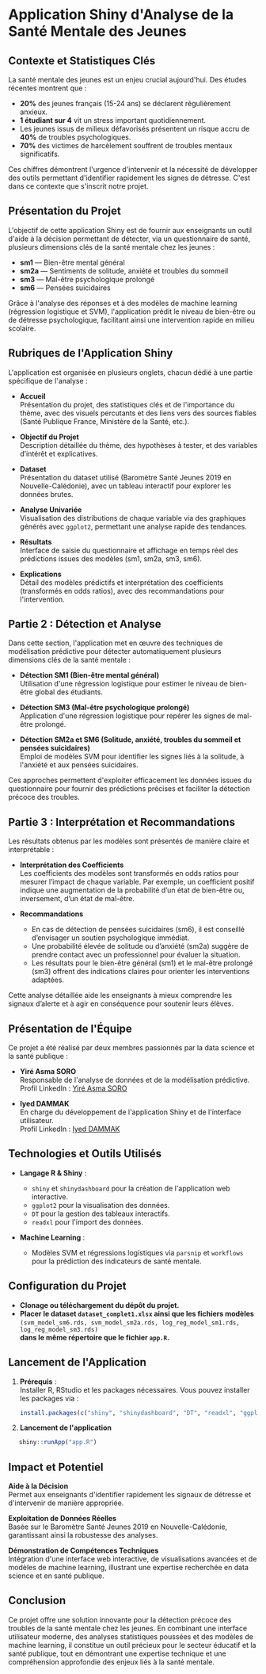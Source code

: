 
# Application Shiny d'Analyse de la Santé Mentale des Jeunes

## Contexte et Statistiques Clés

La santé mentale des jeunes est un enjeu crucial aujourd'hui. Des études récentes montrent que :

- **20%** des jeunes français (15-24 ans) se déclarent régulièrement anxieux.
- **1 étudiant sur 4** vit un stress important quotidiennement.
- Les jeunes issus de milieux défavorisés présentent un risque accru de **40%** de troubles psychologiques.
- **70%** des victimes de harcèlement souffrent de troubles mentaux significatifs.

Ces chiffres démontrent l'urgence d'intervenir et la nécessité de développer des outils permettant d'identifier rapidement les signes de détresse. C'est dans ce contexte que s'inscrit notre projet.

## Présentation du Projet

L'objectif de cette application Shiny est de fournir aux enseignants un outil d'aide à la décision permettant de détecter, via un questionnaire de santé, plusieurs dimensions clés de la santé mentale chez les jeunes :

- **sm1** — Bien-être mental général  
- **sm2a** — Sentiments de solitude, anxiété et troubles du sommeil  
- **sm3** — Mal-être psychologique prolongé  
- **sm6** — Pensées suicidaires  

Grâce à l'analyse des réponses et à des modèles de machine learning (régression logistique et SVM), l'application prédit le niveau de bien-être ou de détresse psychologique, facilitant ainsi une intervention rapide en milieu scolaire.

## Rubriques de l'Application Shiny

L'application est organisée en plusieurs onglets, chacun dédié à une partie spécifique de l'analyse :

- **Accueil**  
  Présentation du projet, des statistiques clés et de l'importance du thème, avec des visuels percutants et des liens vers des sources fiables (Santé Publique France, Ministère de la Santé, etc.).

- **Objectif du Projet**  
  Description détaillée du thème, des hypothèses à tester, et des variables d’intérêt et explicatives.

- **Dataset**  
  Présentation du dataset utilisé (Baromètre Santé Jeunes 2019 en Nouvelle-Calédonie), avec un tableau interactif pour explorer les données brutes.

- **Analyse Univariée**  
  Visualisation des distributions de chaque variable via des graphiques générés avec `ggplot2`, permettant une analyse rapide des tendances.

- **Résultats**  
  Interface de saisie du questionnaire et affichage en temps réel des prédictions issues des modèles (sm1, sm2a, sm3, sm6).

- **Explications**  
  Détail des modèles prédictifs et interprétation des coefficients (transformés en odds ratios), avec des recommandations pour l'intervention.

## Partie 2 : Détection et Analyse

Dans cette section, l'application met en œuvre des techniques de modélisation prédictive pour détecter automatiquement plusieurs dimensions clés de la santé mentale :

- **Détection SM1 (Bien-être mental général)**  
  Utilisation d'une régression logistique pour estimer le niveau de bien-être global des étudiants.
  
- **Détection SM3 (Mal-être psychologique prolongé)**  
  Application d'une régression logistique pour repérer les signes de mal-être prolongé.
  
- **Détection SM2a et SM6 (Solitude, anxiété, troubles du sommeil et pensées suicidaires)**  
  Emploi de modèles SVM pour identifier les signes liés à la solitude, à l'anxiété et aux pensées suicidaires.

Ces approches permettent d'exploiter efficacement les données issues du questionnaire pour fournir des prédictions précises et faciliter la détection précoce des troubles.

## Partie 3 : Interprétation et Recommandations

Les résultats obtenus par les modèles sont présentés de manière claire et interprétable :

- **Interprétation des Coefficients**  
  Les coefficients des modèles sont transformés en odds ratios pour mesurer l’impact de chaque variable. Par exemple, un coefficient positif indique une augmentation de la probabilité d’un état de bien-être ou, inversement, d’un état de mal-être.
  
- **Recommandations**  
  - En cas de détection de pensées suicidaires (sm6), il est conseillé d’envisager un soutien psychologique immédiat.  
  - Une probabilité élevée de solitude ou d’anxiété (sm2a) suggère de prendre contact avec un professionnel pour évaluer la situation.
  - Les résultats pour le bien-être général (sm1) et le mal-être prolongé (sm3) offrent des indications claires pour orienter les interventions adaptées.

Cette analyse détaillée aide les enseignants à mieux comprendre les signaux d’alerte et à agir en conséquence pour soutenir leurs élèves.

## Présentation de l'Équipe

Ce projet a été réalisé par deux membres passionnés par la data science et la santé publique :

- **Yiré Asma SORO**  
  Responsable de l'analyse de données et de la modélisation prédictive.  
  Profil LinkedIn : [Yiré Asma SORO](https://www.linkedin.com)

- **Iyed DAMMAK**  
  En charge du développement de l'application Shiny et de l'interface utilisateur.  
  Profil LinkedIn : [Iyed DAMMAK](https://www.linkedin.com)

## Technologies et Outils Utilisés

- **Langage R & Shiny** :  
  - `shiny` et `shinydashboard` pour la création de l'application web interactive.  
  - `ggplot2` pour la visualisation des données.  
  - `DT` pour la gestion des tableaux interactifs.  
  - `readxl` pour l'import des données.

- **Machine Learning** :  
  - Modèles SVM et régressions logistiques via `parsnip` et `workflows` pour la prédiction des indicateurs de santé mentale.




## Configuration du Projet

- **Clonage ou téléchargement du dépôt du projet.**
- **Placer le dataset `dataset_complet1.xlsx` ainsi que les fichiers modèles**  
  `(svm_model_sm6.rds, svm_model_sm2a.rds, log_reg_model_sm1.rds, log_reg_model_sm3.rds)`  
  **dans le même répertoire que le fichier `app.R`.**

## Lancement de l'Application
1. **Prérequis** :  
   Installer R, RStudio et les packages nécessaires. Vous pouvez installer les packages via :
   ```r
   install.packages(c("shiny", "shinydashboard", "DT", "readxl", "ggplot2", "parsnip", "workflows", "data.table"))


2. **Lancement de l'application**
```r
   shiny::runApp("app.R")
```


## Impact et Potentiel

**Aide à la Décision**  
Permet aux enseignants d'identifier rapidement les signaux de détresse et d'intervenir de manière appropriée.

**Exploitation de Données Réelles**  
Basée sur le Baromètre Santé Jeunes 2019 en Nouvelle-Calédonie, garantissant ainsi la robustesse des analyses.

**Démonstration de Compétences Techniques**  
Intégration d'une interface web interactive, de visualisations avancées et de modèles de machine learning, illustrant une expertise recherchée en data science et en santé publique.

## Conclusion

Ce projet offre une solution innovante pour la détection précoce des troubles de la santé mentale chez les jeunes. En combinant une interface utilisateur moderne, des analyses statistiques poussées et des modèles de machine learning, il constitue un outil précieux pour le secteur éducatif et la santé publique, tout en démontrant une expertise technique et une compréhension approfondie des enjeux liés à la santé mentale.
